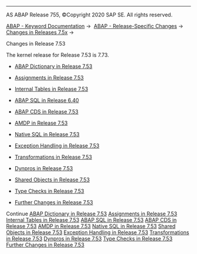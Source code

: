   

* * *

AS ABAP Release 755, ©Copyright 2020 SAP SE. All rights reserved.

[ABAP - Keyword Documentation](https://help.sap.com/doc/abapdocu_755_index_htm/7.55/en-US/abenabap.htm) →  [ABAP - Release-Specific Changes](https://help.sap.com/doc/abapdocu_755_index_htm/7.55/en-US/abennews.htm) →  [Changes in Releases 7.5x](https://help.sap.com/doc/abapdocu_755_index_htm/7.55/en-US/abennews-75.htm) → 

Changes in Release 7.53

The kernel release for Release 7.53 is 7.73.

-   [ABAP Dictionary in Release 7.53](https://help.sap.com/doc/abapdocu_755_index_htm/7.55/en-US/abennews-753-ddic.htm)

-   [Assignments in Release 7.53](https://help.sap.com/doc/abapdocu_755_index_htm/7.55/en-US/abennews-753-assignments.htm)

-   [Internal Tables in Release 7.53](https://help.sap.com/doc/abapdocu_755_index_htm/7.55/en-US/abennews-753-itab.htm)

-   [ABAP SQL in Release 6.40](https://help.sap.com/doc/abapdocu_755_index_htm/7.55/en-US/abennews-753-abap_sql.htm)

-   [ABAP CDS in Release 7.53](https://help.sap.com/doc/abapdocu_755_index_htm/7.55/en-US/abennews-753-abap_cds.htm)

-   [AMDP in Release 7.53](https://help.sap.com/doc/abapdocu_755_index_htm/7.55/en-US/abennews-753-amdp.htm)

-   [Native SQL in Release 7.53](https://help.sap.com/doc/abapdocu_755_index_htm/7.55/en-US/abennews-753-native_sql.htm)

-   [Exception Handling in Release 7.53](https://help.sap.com/doc/abapdocu_755_index_htm/7.55/en-US/abennews-753-exceptions.htm)

-   [Transformations in Release 7.53](https://help.sap.com/doc/abapdocu_755_index_htm/7.55/en-US/abennews-753-transformations.htm)

-   [Dynpros in Release 7.53](https://help.sap.com/doc/abapdocu_755_index_htm/7.55/en-US/abennews-753-dynpros.htm)

-   [Shared Objects in Release 7.53](https://help.sap.com/doc/abapdocu_755_index_htm/7.55/en-US/abennews-753-shared_objects.htm)

-   [Type Checks in Release 7.53](https://help.sap.com/doc/abapdocu_755_index_htm/7.55/en-US/abennews-753-type_checks.htm)

-   [Further Changes in Release 7.53](https://help.sap.com/doc/abapdocu_755_index_htm/7.55/en-US/abennews-753-others.htm)

Continue
[ABAP Dictionary in Release 7.53](https://help.sap.com/doc/abapdocu_755_index_htm/7.55/en-US/abennews-753-ddic.htm)
[Assignments in Release 7.53](https://help.sap.com/doc/abapdocu_755_index_htm/7.55/en-US/abennews-753-assignments.htm)
[Internal Tables in Release 7.53](https://help.sap.com/doc/abapdocu_755_index_htm/7.55/en-US/abennews-753-itab.htm)
[ABAP SQL in Release 7.53](https://help.sap.com/doc/abapdocu_755_index_htm/7.55/en-US/abennews-753-abap_sql.htm)
[ABAP CDS in Release 7.53](https://help.sap.com/doc/abapdocu_755_index_htm/7.55/en-US/abennews-753-abap_cds.htm)
[AMDP in Release 7.53](https://help.sap.com/doc/abapdocu_755_index_htm/7.55/en-US/abennews-753-amdp.htm)
[Native SQL in Release 7.53](https://help.sap.com/doc/abapdocu_755_index_htm/7.55/en-US/abennews-753-native_sql.htm)
[Shared Objects in Release 7.53](https://help.sap.com/doc/abapdocu_755_index_htm/7.55/en-US/abennews-753-shared_objects.htm)
[Exception Handling in Release 7.53](https://help.sap.com/doc/abapdocu_755_index_htm/7.55/en-US/abennews-753-exceptions.htm)
[Transformations in Release 7.53](https://help.sap.com/doc/abapdocu_755_index_htm/7.55/en-US/abennews-753-transformations.htm)
[Dynpros in Release 7.53](https://help.sap.com/doc/abapdocu_755_index_htm/7.55/en-US/abennews-753-dynpros.htm)
[Type Checks in Release 7.53](https://help.sap.com/doc/abapdocu_755_index_htm/7.55/en-US/abennews-753-type_checks.htm)
[Further Changes in Release 7.53](https://help.sap.com/doc/abapdocu_755_index_htm/7.55/en-US/abennews-753-others.htm)